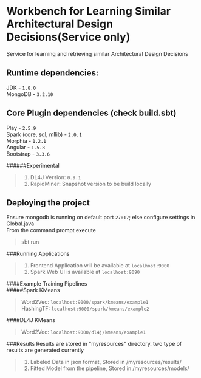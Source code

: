 # Workbench for Learning Similar Architectural Design Decisions(Service only) 
Service for learning and retrieving similar Architectural Design Decisions


## Runtime dependencies:
JDK - `1.8.0`  
MongoDB - `3.2.10`

## Core Plugin dependencies (check build.sbt)
Play - `2.5.9`  
Spark (core, sql, mllib) - `2.0.1`  
Morphia - `1.2.1`  
Angular - `1.5.8`  
Bootstrap - `3.3.6`  

######Experimental
> 1. DL4J Version: `0.9.1`        
> 2. RapidMiner: Snapshot version to be build locally

## Deploying the project
Ensure mongodb is running on default port `27017`; else configure settings in Global.java  
From the command prompt execute  
> sbt run  

###Running Applications
>1. Frontend Application will be available at `localhost:9000`
>2. Spark Web UI is available at `localhost:9090` 

####Example Training Pipelines          
#####Spark KMeans        
>Word2Vec: `localhost:9000/spark/kmeans/example1`          
>HashingTF: `localhost:9000/spark/kmeans/example2`
           
####DL4J KMeans       
>Word2Vec: `localhost:9000/dl4j/kmeans/example1`
        
###Results
Results are stored in "myresources" directory. two type of results are generated currently
>1. Labeled Data in json format, Stored in /myresources/results/<pipeline-name>
>2. Fitted Model from the pipeline, Stored in /myresources/models/<pipeline-name>